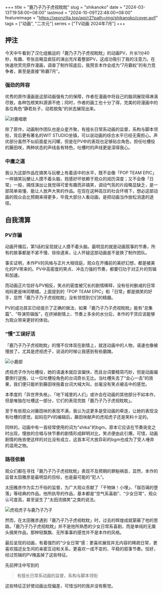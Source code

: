 +++
title = "鹿乃子乃子虎视眈眈"
slug = "shikanoko"
date = "2024-03-13T19:58:00+08:00"
lastmod = "2024-10-09T22:48:00+08:00"
featureimage = "https://xeonzilla.top/api/r2?path=img/shikanoko/cover.avif"
tags = ["动画", "二次元"]
series = ["TV动画 2024年7月"]
+++
## 押注
今天中午看到了汉化组搬运的「鹿乃子乃子虎视眈眈」的动画PV，片长1分40秒，有趣、夸张且略显疯狂的演出充斥着整部PV，这成功吸引了我的注意力。在快速欣赏完原作漫画，调查了制作班底后，我预言本作会成为“7月霸权”的有力竞争者，甚至是直接“称霸7月”。

### 强劲的阵容
优秀的原作漫画是这部动画强有力的保障，作者在漫画中将自己的脑洞展现得淋漓尽致，各种包袱笑料源源不绝；同时，作者的画工也十分了得，完美的将漫画中的各位角色“静若处子，动若脱兔”的状态展现出来。

![对鹿唱歌](https://xeonzilla.top/api/r2?path=img/shikanoko/01.avif "对鹿唱歌")

除了原作，动画制作团队也是众星齐聚，有擅长日常系动画的监督，系构与脚本领衔，背后更有著名的WIT STUDIO坐镇，可以说动画的综合水平已经无需担心。声优部分虽然不似前面星光闪耀，但是在PV中的表现也足够贴合角色，担任吐槽役的藤田咲，两种状态的声线各有特色，吐槽时的声线更是深得我心。

### 中庸之道
我认为这部作品在搞笑与玩梗上有着适中的水平，既不会像「POP TEAM EPIC」一样搞笑玩梗让人摸不着头脑，观感好坏依赖于观众的阅历深度；又不会像「日常」一般，搞怪演出让我觉得可爱有趣而非搞笑，调动气氛的片段略显缺乏，是一部简单易懂、能让人放声大笑的作品。在现在这种高压的社会环境下，想必这部动画的观众会比预期来得更多，毕竟大部分人看动画，是把动画当作放松消遣的途径。

## 自我清算
### PV诈骗
动画开播后，第1话的呈现就让人摸不着头脑。最明显的就是动画叙事的节奏，所有的故事都是不紧不慢、徐徐道来，让人怀疑这部动画是不是换了制作团队。

事实证明，本作PV的风格与正片大相径庭，观众在开播前的美好幻想，都是被美化的PV带来的。PV中高密度的笑点、冲击力强的节奏，都要归功于对正片的剪辑和加速。

而动画正片恰好与PV相反，笑点的密度被冗长的剧情稀释，没有任何删减的日常戏码更是味同嚼蜡。上面提到的「POP TEAM EPIC」和「日常」都是搞笑的好手，显然「鹿乃子乃子虎视眈眈」没有领悟到它们的精髓。

PV的成功其实已经提示了正确的做法，如果「鹿乃子乃子虎视眈眈」能有“总集篇”、“导演剪辑版”，在挤掉剧情上、节奏上多余的水分后，本作的干货应该能够为观众带来更好的体验。

### “慢”工误好活
「鹿乃子乃子虎视眈眈」的慢不仅体现在剧情上，就连动画中的人物，语速也像被慢放了。尤其是虎视虎子，说话的时候让我感到有些磨蹭。

![小鹿部](https://xeonzilla.top/api/r2?path=img/shikanoko/02.avif "小鹿部")

虎视虎子作为吐槽役，她的语速本就应该偏快，而且台词要精简巧妙，但是动画偏要倒行逆施，让一位吐槽役角色的台词奇长无比。当吐槽失去了“会心一击”的效果，我们便只能听到藤田咲拖着台词大喊大叫，丝毫没有笑点被击中的感觉。

本季度的「异世界失格」、「地下城里的人们」或许会在动画的其他部分不如本作，但是唯独在吐槽这一部分，它们的表现完胜「鹿乃子乃子虎视眈眈」。

至于有些观众对藤田咲的表现不满，我认为这更多是受动画的牵连，让她的表现没有吐槽的感觉。起码在PV的编辑后，藤田咲献声的虎视虎子还是笑料十足的。

同样的，动画中有一首经常使用的词为"shika"的bgm，原本它应该在节奏突变之时出现，慢放的合唱与快节奏的剧情形成鲜明对比，笑点便由此引爆。可惜，动画剧情的拖沓使这样的对比没有成立，这首本可大放异彩的bgm也成为了受人唾弃的滥用之物。

### 路径依赖
观众们都在寻找「鹿乃子乃子虎视眈眈」表现不及预期的罪魁祸首，显然，本作的监督太田雅彦是最明显的目标，也是最可能的“犯人”。

太田雅彦作为实力不俗的监督，为广大观众贡献了「干物妹！小埋」、「珈百璃的堕落」等经典的作品。他所执导的作品，基本都是“空气系喜剧”、“少女日常”，观众认可度高，甚至诞生了“太田流搞笑”之类的说法。

![虎视虎子与鹿乃子乃子](https://xeonzilla.top/api/r2?path=img/shikanoko/03.avif "虎视虎子与鹿乃子乃子")

然而，在太田雅彦遇到「鹿乃子乃子虎视眈眈」时，过去的辉煌成就蒙蔽了他的思路。「鹿乃子乃子虎视眈眈」并不是他所熟悉的少女日常系喜剧，而是单纯的无厘头搞笑作品，那种轻飘飘、无所事事的感觉并不是本作的风格。

最后呈现的动画，有着强烈的“少女日常”感：更喜欢展现并无内容的稀疏日常，更喜欢描述女生间的亲密互动和关系，更喜欢一成不变的、平稳的叙事节奏。恰好，经过剪辑的PV掩盖掉了这些特征。

先前押注中写到的
>有擅长日常系动画的监督，系构与脚本领衔

这些特征正好使动画出现偏差，可惜当时的我并没有察觉。
